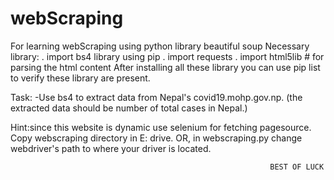 # webScraping
For learning webScraping using python library beautiful soup
Necessary library:
. import bs4 library using pip
. import requests 
. import html5lib # for parsing the html content
After installing all these library you can use pip list to verify these 
library are present.

Task:
-Use bs4 to extract data from Nepal's covid19.mohp.gov.np.
(the extracted data should be number of total cases in Nepal.)

Hint:since this website is dynamic use selenium for fetching pagesource.
Copy webscraping directory in E: drive. OR, in webscraping.py change webdriver's path to where your driver is located.
       
       
                                                              BEST OF LUCK
